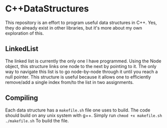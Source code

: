C++DataStructures
=================

This repository is an effort to program useful data structures in C++. Yes, they do already exist in other libraries, but it's more about my own exploration of this.

LinkedList
----------
The linked list is currently the only one I have programmed. Using the Node object, this structure links one node to the next by pointing to it. The only way to navigate this list is to go node-by-node through it until you reach a null pointer. This structure is useful because it allows one to efficiently remove/add a single index from/to the list in two assignments.

Compiling
---------
Each data structure has a `makefile.sh` file one uses to build. The code should build on any unix system with g++. Simply run
`chmod +x makefile.sh`
`./makefile.sh`
To build the file.